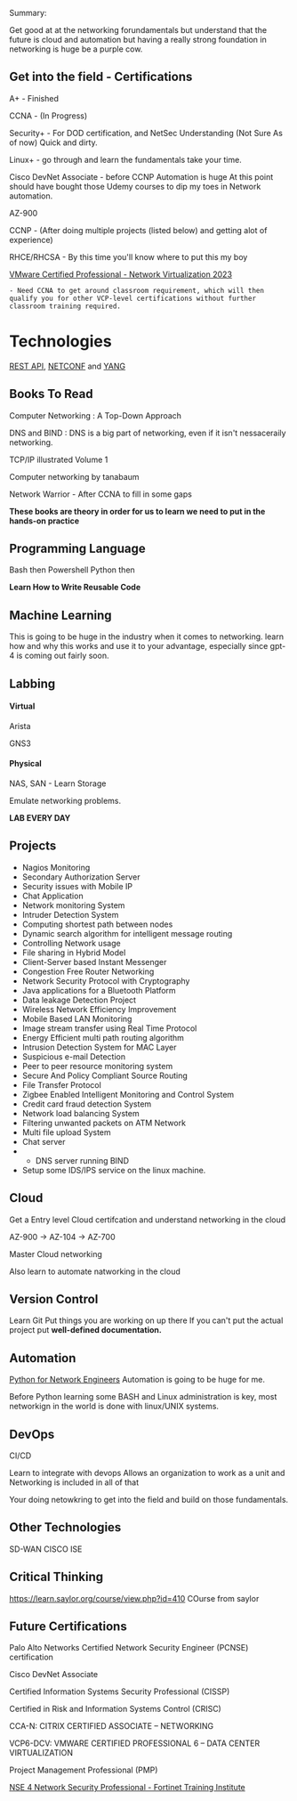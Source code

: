 
Summary:

Get good at at the networking forundamentals but understand that the future is cloud and automation but having a really strong foundation in networking is huge be a purple cow.


## Get into the field - Certifications

A+ - Finished

CCNA - (In Progress)

Security+ - For DOD certification, and NetSec Understanding (Not Sure As of now)
Quick and dirty.

Linux+ - go through and learn the fundamentals take your time.

Cisco DevNet Associate - before CCNP Automation is huge
	At this point should have bought those Udemy courses to dip my toes in Network automation.

AZ-900 

CCNP - (After doing multiple projects (listed below) and getting alot of experience)

RHCE/RHCSA - By this time you'll know where to put this my boy

 [VMware Certified Professional - Network Virtualization 2023](https://www.vmware.com/learning/certification/vcp-nv-nsxt.html)

	- Need CCNA to get around classroom requirement, which will then qualify you for other VCP-level certifications without further classroom training required.

# Technologies

[REST API](https://www.techtarget.com/searchapparchitecture/definition/RESTful-API), [NETCONF](https://www.techtarget.com/searchnetworking/definition/NETCONF) and [YANG](https://www.techtarget.com/whatis/definition/YANG-data-modeling-language)

## Books To Read

Computer Networking : A Top-Down Approach

DNS and BIND : DNS is a big part of networking, even if it isn't nessaceraily networking.

TCP/IP illustrated Volume 1

Computer networking by tanabaum 

Network Warrior - After CCNA to fill in some gaps


**These books are theory in order for us to learn we need to put in the hands-on practice**

## Programming Language
Bash then Powershell
Python then


**Learn How to Write Reusable Code**

## Machine Learning

This is going to be huge in the industry when it comes to networking. learn how and why this works and use it to your advantage, especially since gpt-4 is coming out fairly soon.


## Labbing
#### Virtual
Arista

GNS3

#### Physical

NAS, SAN - Learn Storage 

Emulate networking problems.

**LAB EVERY DAY**

## Projects

- Nagios Monitoring
-   Secondary Authorization Server
-   Security issues with Mobile IP
-   Chat Application
-   Network monitoring System
-   Intruder Detection System
-   Computing shortest path between nodes
-   Dynamic search algorithm for intelligent message routing
-   Controlling Network usage
-   File sharing in Hybrid Model
-   Client-Server based Instant Messenger
-   Congestion Free Router Networking
-   Network Security Protocol with Cryptography
-   Java applications for a Bluetooth Platform
-   Data leakage Detection Project
-   Wireless Network Efficiency Improvement 
-   Mobile Based LAN Monitoring
-   Image stream transfer using Real Time Protocol
-   Energy Efficient multi path routing algorithm
-   Intrusion Detection System for MAC Layer
-   Suspicious e-mail Detection
-   Peer to peer resource monitoring system
-   Secure And Policy Compliant Source Routing
-   File Transfer Protocol
-   Zigbee Enabled Intelligent Monitoring and Control System
-   Credit card fraud detection System
-   Network load balancing System
-   Filtering unwanted packets on ATM Network
-   Multi file upload System
-   Chat server
- -   DNS server running BIND
- Setup some IDS/IPS service on the linux machine.

## Cloud

Get a Entry level Cloud certifcation and understand networking in the cloud

AZ-900 -> AZ-104 -> AZ-700

Master Cloud networking 

Also learn to automate natworking in the cloud



## Version Control

Learn Git
Put things you are working on up there
If you can't put the actual project put **well-defined documentation.**


## Automation

[Python for Network Engineers](https://www.udemy.com/course/master-python-network-automation-for-network-engineers/)
Automation is going to be huge for me. 

Before Python learning some BASH and Linux administration is key, most networkign in the world is done with linux/UNIX systems.

## DevOps

CI/CD 

Learn to integrate with devops 
Allows an organization to work as a unit 
and Networking is included in all of that

Your doing netowkring to get into the field and build on those fundamentals.
## Other Technologies
SD-WAN
CISCO ISE
## Critical Thinking
https://learn.saylor.org/course/view.php?id=410
COurse from saylor

## Future Certifications

Palo Alto Networks Certified Network Security Engineer (PCNSE) certification

Cisco DevNet Associate

Certified Information Systems Security Professional (CISSP)

Certified in Risk and Information Systems Control (CRISC)

CCA-N: CITRIX CERTIFIED ASSOCIATE – NETWORKING

VCP6-DCV: VMWARE CERTIFIED PROFESSIONAL 6 – DATA CENTER VIRTUALIZATION

Project Management Professional (PMP)

[NSE 4 Network Security Professional - Fortinet Training Institute](https://training.fortinet.com/local/staticpage/view.php?page=nse_4)
